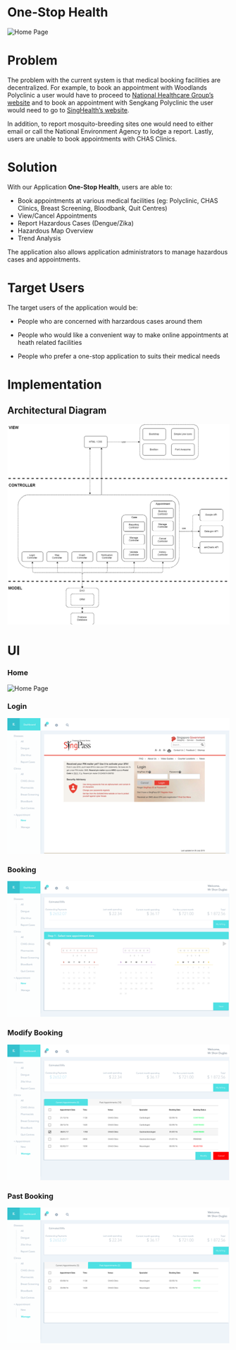 # One-Stop Health

![Home Page](img/Home%20Page.png)



# Problem

The problem with the current system is that medical booking facilities are decentralized. For example, to book an appointment with Woodlands Polyclinic a user would have to proceed to [National Healthcare Group’s website](https://www.nhgp.com.sg) and to book an appointment with Sengkang Polyclinic the user would need to go to [SingHealth’s website](https://polyclinic.singhealth.com.sg).

In addition, to report mosquito-breeding sites one would need to either email or call the National Environment Agency to lodge a report. Lastly, users are unable to book appointments with CHAS Clinics.



# Solution

With our Application **One-Stop Health**, users are able to:

* Book appointments at various medical facilities (eg: Polyclinic, CHAS Clinics, Breast Screening, Bloodbank, Quit Centres)
* View/Cancel Appointments
* Report Hazardous Cases (Dengue/Zika)
* Hazardous Map Overview
* Trend Analysis

The application also allows application administrators to manage hazardous cases and appointments.



# Target Users

The target users of the application would be:

* People who are concerned with harzardous cases around them

* People who would like a convenient way to make online appointments at heath related facilities

* People who prefer a one-stop application to suits their medical needs



# Implementation

## Architectural Diagram

![Architectural Diagram](img\Architectural%20Diagram.png)



# UI

### Home

![Home Page](img/Home%20Page.png)

### Login

![Login Page](img/Login%20Page.png)

### Booking

![Booking](img/Booking.png)

### Modify Booking

![Modify Booking](img/Modify%20Booking.png)

### Past Booking

![Past Booking](img/Past%20Booking.png)
